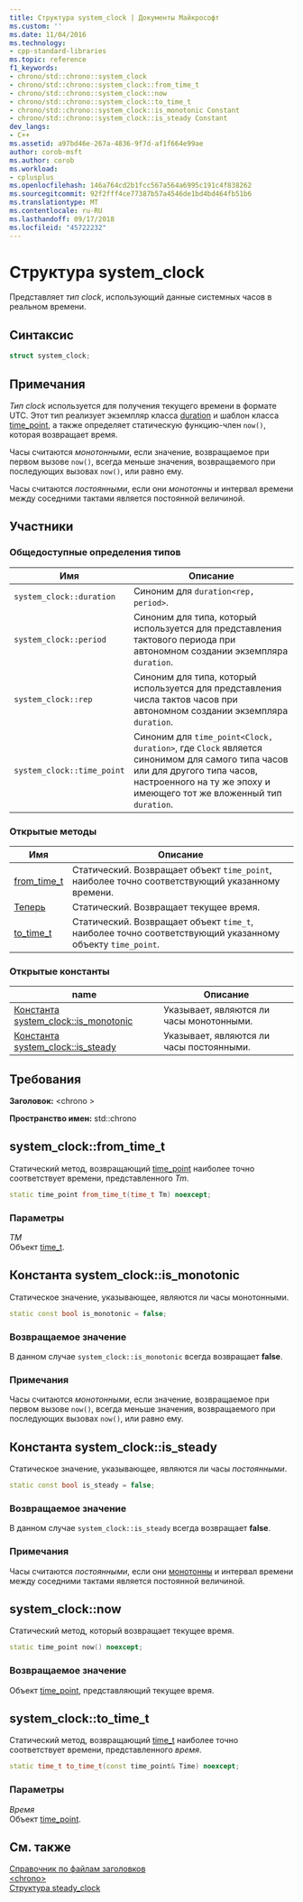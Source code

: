 ```yaml
---
title: Структура system_clock | Документы Майкрософт
ms.custom: ''
ms.date: 11/04/2016
ms.technology:
- cpp-standard-libraries
ms.topic: reference
f1_keywords:
- chrono/std::chrono::system_clock
- chrono/std::chrono::system_clock::from_time_t
- chrono/std::chrono::system_clock::now
- chrono/std::chrono::system_clock::to_time_t
- chrono/std::chrono::system_clock::is_monotonic Constant
- chrono/std::chrono::system_clock::is_steady Constant
dev_langs:
- C++
ms.assetid: a97bd46e-267a-4836-9f7d-af1f664e99ae
author: corob-msft
ms.author: corob
ms.workload:
- cplusplus
ms.openlocfilehash: 146a764cd2b1fcc567a564a6995c191c4f838262
ms.sourcegitcommit: 92f2fff4ce77387b57a4546de1bd4bd464fb51b6
ms.translationtype: MT
ms.contentlocale: ru-RU
ms.lasthandoff: 09/17/2018
ms.locfileid: "45722232"
---
```

# <a name="systemclock-structure"></a>Структура system_clock

Представляет *тип clock*, использующий данные системных часов в реальном времени.

## <a name="syntax"></a>Синтаксис

```cpp
struct system_clock;
```

## <a name="remarks"></a>Примечания

*Тип clock* используется для получения текущего времени в формате UTC. Этот тип реализует экземпляр класса [duration](../standard-library/duration-class.md) и шаблон класса [time_point](../standard-library/time-point-class.md), а также определяет статическую функцию-член `now()`, которая возвращает время.

Часы считаются *монотонными*, если значение, возвращаемое при первом вызове `now()`, всегда меньше значения, возвращаемого при последующих вызовах `now()`, или равно ему.

Часы считаются *постоянными*, если они *монотонны* и интервал времени между соседними тактами является постоянной величиной.

## <a name="members"></a>Участники

### <a name="public-typedefs"></a>Общедоступные определения типов

|Имя|Описание|
|----------|-----------------|
|`system_clock::duration`|Синоним для `duration<rep, period>`.|
|`system_clock::period`|Синоним для типа, который используется для представления тактового периода при автономном создании экземпляра `duration`.|
|`system_clock::rep`|Синоним для типа, который используется для представления числа тактов часов при автономном создании экземпляра `duration`.|
|`system_clock::time_point`|Синоним для `time_point<Clock, duration>`, где `Clock` является синонимом для самого типа часов или для другого типа часов, настроенного на ту же эпоху и имеющего тот же вложенный тип `duration`.|

### <a name="public-methods"></a>Открытые методы

|Имя|Описание|
|----------|-----------------|
|[from_time_t](#from_time_t)|Статический. Возвращает объект `time_point`, наиболее точно соответствующий указанному времени.|
|[Теперь](#now)|Статический. Возвращает текущее время.|
|[to_time_t](#to_time_t)|Статический. Возвращает объект `time_t`, наиболее точно соответствующий указанному объекту `time_point`.|

### <a name="public-constants"></a>Открытые константы

|name|Описание|
|----------|-----------------|
|[Константа system_clock::is_monotonic](#is_monotonic_constant)|Указывает, являются ли часы монотонными.|
|[Константа system_clock::is_steady](#is_steady_constant)|Указывает, являются ли часы постоянными.|

## <a name="requirements"></a>Требования

**Заголовок:** \<chrono >

**Пространство имен:** std::chrono

## <a name="from_time_t"></a>  system_clock::from_time_t

Статический метод, возвращающий [time_point](../standard-library/time-point-class.md) наиболее точно соответствует времени, представленного *Tm*.

```cpp
static time_point from_time_t(time_t Tm) noexcept;
```

### <a name="parameters"></a>Параметры

*TM*<br/>
Объект [time_t](../c-runtime-library/standard-types.md).

## <a name="is_monotonic_constant"></a>  Константа system_clock::is_monotonic

Статическое значение, указывающее, являются ли часы монотонными.

```cpp
static const bool is_monotonic = false;
```

### <a name="return-value"></a>Возвращаемое значение

В данном случае `system_clock::is_monotonic` всегда возвращает **false**.

### <a name="remarks"></a>Примечания

Часы считаются *монотонными*, если значение, возвращаемое при первом вызове `now()`, всегда меньше значения, возвращаемого при последующих вызовах `now()`, или равно ему.

## <a name="is_steady_constant"></a> Константа system_clock::is_steady

Статическое значение, указывающее, являются ли часы *постоянными*.

```cpp
static const bool is_steady = false;
```

### <a name="return-value"></a>Возвращаемое значение

В данном случае `system_clock::is_steady` всегда возвращает **false**.

### <a name="remarks"></a>Примечания

Часы считаются *постоянными*, если они [монотонны](#is_monotonic_constant) и интервал времени между соседними тактами является постоянной величиной.

## <a name="now"></a>  system_clock::now

Статический метод, который возвращает текущее время.

```cpp
static time_point now() noexcept;
```

### <a name="return-value"></a>Возвращаемое значение

Объект [time_point](../standard-library/time-point-class.md), представляющий текущее время.

## <a name="to_time_t"></a>  system_clock::to_time_t

Статический метод, возвращающий [time_t](../c-runtime-library/standard-types.md) наиболее точно соответствует времени, представленного *время*.

```cpp
static time_t to_time_t(const time_point& Time) noexcept;
```

### <a name="parameters"></a>Параметры

*Время*<br/>
Объект [time_point](../standard-library/time-point-class.md).

## <a name="see-also"></a>См. также

[Справочник по файлам заголовков](../standard-library/cpp-standard-library-header-files.md)<br/>
[\<chrono>](../standard-library/chrono.md)<br/>
[Структура steady_clock](../standard-library/steady-clock-struct.md)<br/>
